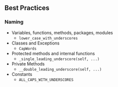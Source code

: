 ## Best Practices
### Naming
- Variables, functions, methods, packages, modules
    - `lower_case_with_underscores`
- Classes and Exceptions
    - `CapWords`
- Protected methods and internal functions
    - `_single_leading_underscore(self, ...)`
- Private Methods
    - `__double_leading_underscore(self, ...)`
- Constants
    - `ALL_CAPS_WITH_UNDERSCORES`
    
    
    
